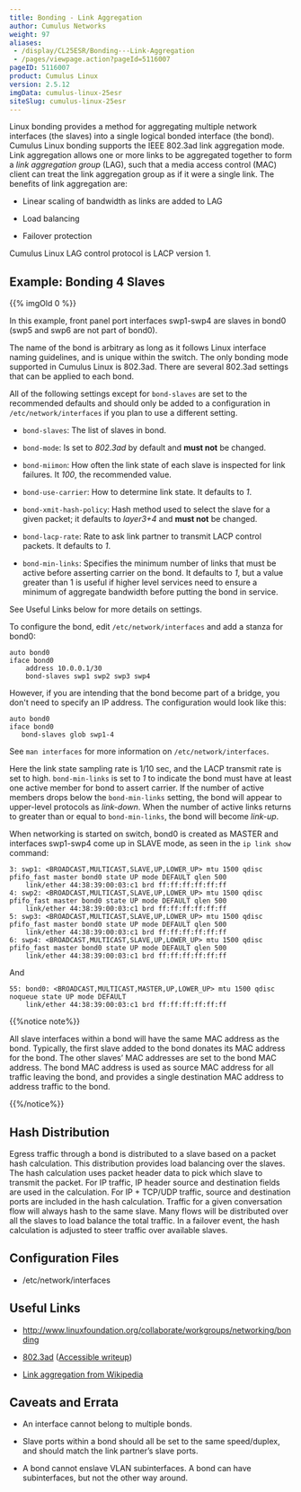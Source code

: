 ```yaml
---
title: Bonding - Link Aggregation
author: Cumulus Networks
weight: 97
aliases:
 - /display/CL25ESR/Bonding---Link-Aggregation
 - /pages/viewpage.action?pageId=5116007
pageID: 5116007
product: Cumulus Linux
version: 2.5.12
imgData: cumulus-linux-25esr
siteSlug: cumulus-linux-25esr
---
```

Linux bonding provides a method for aggregating multiple network
interfaces (the slaves) into a single logical bonded interface (the
bond). Cumulus Linux bonding supports the IEEE 802.3ad link aggregation
mode. Link aggregation allows one or more links to be aggregated
together to form a *link aggregation group* (LAG), such that a media
access control (MAC) client can treat the link aggregation group as if
it were a single link. The benefits of link aggregation are:

  - Linear scaling of bandwidth as links are added to LAG

  - Load balancing

  - Failover protection

Cumulus Linux LAG control protocol is LACP version 1.

## <span>Example: Bonding 4 Slaves</span>

{{% imgOld 0 %}}

In this example, front panel port interfaces swp1-swp4 are slaves in
bond0 (swp5 and swp6 are not part of bond0).

The name of the bond is arbitrary as long as it follows Linux interface
naming guidelines, and is unique within the switch. The only bonding
mode supported in Cumulus Linux is 802.3ad. There are several 802.3ad
settings that can be applied to each bond.

All of the following settings except for `bond-slaves` are set to the
recommended defaults and should only be added to a configuration in
`/etc/network/interfaces` if you plan to use a different setting.

  - `bond-slaves`: The list of slaves in bond.

  - `bond-mode`: Is set to *802.3ad* by default and **must not** be
    changed.

  - `bond-miimon`: How often the link state of each slave is inspected
    for link failures. It *100*, the recommended value.

  - `bond-use-carrier`: How to determine link state. It defaults to *1*.

  - `bond-xmit-hash-policy`: Hash method used to select the slave for a
    given packet; it defaults to *layer3+4* and **must not** be changed.

  - `bond-lacp-rate`: Rate to ask link partner to transmit LACP control
    packets. It defaults to *1*.

  - `bond-min-links`: Specifies the minimum number of links that must be
    active before asserting carrier on the bond. It defaults to *1*, but
    a value greater than 1 is useful if higher level services need to
    ensure a minimum of aggregate bandwidth before putting the bond in
    service.

See Useful Links below for more details on settings.

To configure the bond, edit `/etc/network/interfaces` and add a stanza
for bond0:

    auto bond0
    iface bond0
        address 10.0.0.1/30
        bond-slaves swp1 swp2 swp3 swp4

However, if you are intending that the bond become part of a bridge, you
don't need to specify an IP address. The configuration would look like
this:

    auto bond0
    iface bond0
       bond-slaves glob swp1-4

See `man interfaces` for more information on `/etc/network/interfaces`.

Here the link state sampling rate is 1/10 sec, and the LACP transmit
rate is set to high. `bond-min-links` is set to *1* to indicate the bond
must have at least one active member for bond to assert carrier. If the
number of active members drops below the `bond-min-links` setting, the
bond will appear to upper-level protocols as *link-down*. When the
number of active links returns to greater than or equal to
`bond-min-links`, the bond will become *link-up*.

When networking is started on switch, bond0 is created as MASTER and
interfaces swp1-swp4 come up in SLAVE mode, as seen in the `ip link
show` command:

    3: swp1: <BROADCAST,MULTICAST,SLAVE,UP,LOWER_UP> mtu 1500 qdisc pfifo_fast master bond0 state UP mode DEFAULT qlen 500
        link/ether 44:38:39:00:03:c1 brd ff:ff:ff:ff:ff:ff
    4: swp2: <BROADCAST,MULTICAST,SLAVE,UP,LOWER_UP> mtu 1500 qdisc pfifo_fast master bond0 state UP mode DEFAULT qlen 500
        link/ether 44:38:39:00:03:c1 brd ff:ff:ff:ff:ff:ff
    5: swp3: <BROADCAST,MULTICAST,SLAVE,UP,LOWER_UP> mtu 1500 qdisc pfifo_fast master bond0 state UP mode DEFAULT qlen 500
        link/ether 44:38:39:00:03:c1 brd ff:ff:ff:ff:ff:ff
    6: swp4: <BROADCAST,MULTICAST,SLAVE,UP,LOWER_UP> mtu 1500 qdisc pfifo_fast master bond0 state UP mode DEFAULT qlen 500
        link/ether 44:38:39:00:03:c1 brd ff:ff:ff:ff:ff:ff

And

    55: bond0: <BROADCAST,MULTICAST,MASTER,UP,LOWER_UP> mtu 1500 qdisc noqueue state UP mode DEFAULT
        link/ether 44:38:39:00:03:c1 brd ff:ff:ff:ff:ff:ff

{{%notice note%}}

All slave interfaces within a bond will have the same MAC address as the
bond. Typically, the first slave added to the bond donates its MAC
address for the bond. The other slaves’ MAC addresses are set to the
bond MAC address. The bond MAC address is used as source MAC address for
all traffic leaving the bond, and provides a single destination MAC
address to address traffic to the bond.

{{%/notice%}}

## <span>Hash Distribution</span>

Egress traffic through a bond is distributed to a slave based on a
packet hash calculation. This distribution provides load balancing over
the slaves. The hash calculation uses packet header data to pick which
slave to transmit the packet. For IP traffic, IP header source and
destination fields are used in the calculation. For IP + TCP/UDP
traffic, source and destination ports are included in the hash
calculation. Traffic for a given conversation flow will always hash to
the same slave. Many flows will be distributed over all the slaves to
load balance the total traffic. In a failover event, the hash
calculation is adjusted to steer traffic over available slaves.

## <span>Configuration Files</span>

  - /etc/network/interfaces

## <span>Useful Links</span>

  - <http://www.linuxfoundation.org/collaborate/workgroups/networking/bonding>

  - [802.3ad](http://www.ieee802.org/3/ad/) ([Accessible
    writeup](http://cs.uccs.edu/%7Escold/doc/linkage%20aggregation.pdf))

  - [Link aggregation from
    Wikipedia](http://en.wikipedia.org/wiki/Link_aggregation)

## <span>Caveats and Errata</span>

  - An interface cannot belong to multiple bonds.

  - Slave ports within a bond should all be set to the same
    speed/duplex, and should match the link partner’s slave ports.

  - A bond cannot enslave VLAN subinterfaces. A bond can have
    subinterfaces, but not the other way around.

<article id="html-search-results" class="ht-content" style="display: none;">

</article>

<footer id="ht-footer">

</footer>
